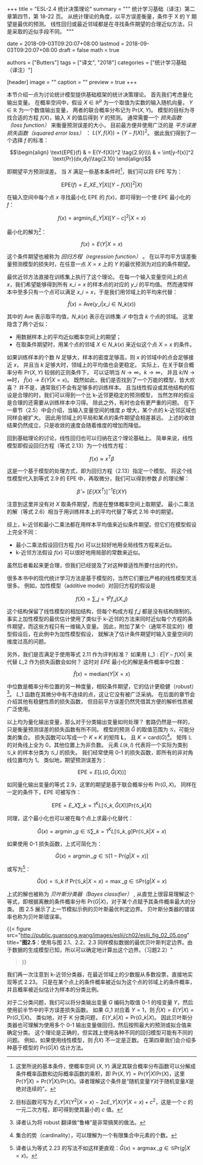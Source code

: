 +++
title = "ESL-2.4 统计决策理论"
summary = """
统计学习基础（译注）第二章第四节，第 18-22 页。
从统计理论的角度，以平方误差衡量，条件于 X 的 Y 期望是最优的预测。
线性回归或最近邻域都是在寻找条件期望的合理近似方法，只是采取的近似手段不同。
"""

date = 2018-09-03T09:20:07+08:00
lastmod = 2018-09-03T09:20:07+08:00
draft = false
math = true

authors = ["Butters"]
tags = ["译文", "2018"]
categories = ["统计学习基础（译注）"]

[header]
image = ""
caption = ""
preview = true
+++

本节介绍一点为讨论统计模型提供基础框架的统计决策理论。
首先我们考虑量化输出变量。
在概率空间中，假设 $X \in \mathbb{R}^p$ 为一个取值为实数的输入随机向量，
$Y \in \mathbb{R}$ 为一个数值输出变量，
两者的联合概率分布记为 $\text{Pr}(X, Y)$。
模型的目标为寻找合适的方程 $f(X)$，输入 $X$ 的值后得到 $Y$ 的预测。
通常需要一个 *损失函数（loss function）* 来衡量预测误差的大小，
目前最方便并使用广泛的是 *平方误差损失函数（squared error loss）* ：
$L(Y, f(X)) = (Y-f(X))^2$。
据此我们得到了一个选择 $f$ 的标准：

$$\begin{align}
\text{EPE}(f) &  = E(Y-f(X))^2 \tag{2.9}\\\\ & = \int[y-f(x)]^2 \text{Pr}(dx,dy)\tag{2.10}
\end{align}$$

即期望平方预测误差。
当 $X$ 满足一些基本条件时[^1]，我们可以将 EPE 写为：

$$\text{EPE}(f) = E\_X E\_{Y|X} ([Y-f(X)]^2|X)\tag{2.11}$$

在输入空间中每个点 $x$ 寻找最小化 EPE 的 $f(x)$，即可得到一个使 EPE 最小化的 $f$：

$$f(x)=\text{arg}\min_{c} E\_{Y|X}([Y-c]^2|X=x)\tag{2.12}$$

最小化的解为[^2]：

$$f(x)=E(Y|X=x)\tag{2.13}$$

这个条件期望也被称为 *回归方程（regression function）* 。
在以平均平方误差衡量预测模型的损失时，在任意一点 $X=x$ 上的 $Y$ 的最优预测为对应的条件期望。

最优近邻方法直接在训练集上执行了这个理论。
在每一个输入变量空间上的点 $x$，我们希望能够得到所有 $x\_i = x$ 的样本点的对应的 $y\_i$ 的平均值。
然而通常样本中至多只有一个点可以满足 $x\_i = x$，于是我们用邻域上的平均来代替：

$$\hat{f}(x) = \text{Ave}(y\_i | x\_i \in N\_k(x))\tag{2.14}$$

其中的 $\text{Ave}$ 表示取平均值，$N\_k(x)$ 表示在训练集 $\mathcal{T}$ 中包含 $k$ 个点的邻域。
这里隐含了两个近似：

- 用数据样本上的平均近似概率空间上的期望；
- 在取条件期望时，用某个点的邻域 $X\in N\_k(x)$ 来近似这个点 $X=x$ 的条件。

如果训练样本的个数 $N$ 足够大，样本的密度足够高，则 $x$ 的邻域中的点会足够接近 $x$，
并且当 $k$ 足够大时，领域上的平均值也会更稳定。
实际上，在关于联合概率分布 $\text{Pr}(X,Y)$ 较弱的正则条件下，
可以证明当 $N \rightarrow \infty$，$k \rightarrow \infty$，
并且 $k/N \rightarrow \infty$时，
$\hat{f}(x) \rightarrow E(Y|X=x)$。
既然如此，我们是否找到了一个万能的模型，皆大欢喜？
并不是，通常我们不会有足够多的训练样本。
且当线性假设或其他结构的假设是合理的时，我们可以得到一个比 k-近邻更稳定的预测模型，
当然怎样的假设是合理的还需要从训练样本中习得。
除此之外，有时也会有更严重的问题。
在下一章节（2.5）中会介绍，当输入变量空间的维度 $p$ 增大，某个点的 k-近邻区域也同样会被扩大。
因此用邻域上的平局和某点的条件期望会相差甚远。
上述的收敛结果仍然成立，只是收敛的速度会随着维度的增加而降低。

回到基础理论的讨论，线性回归也可以归纳在这个理论基础上。
简单来说，线性模型即假设回归方程（等式 2.13）为一个线性方程：

$$f(x) \approx x^T \beta \tag{2.15}$$

这是一个基于模型的处理方式，即为回归方程（2.13）指定一个模型。
将这个线性模型代入到等式 2.9 的 EPE 中，再取微分，我们可以得到参数 $\beta$ 的理论解：

$$\hat{\beta} = [E(XX^T)]^{-1}E(XY) \tag{2.16}$$

注意到这里并没有对 $X$ 取条件期望，而是在整体概率空间上取期望。
最小二乘法的解（等式 2.6）相当于用训练样本上的平均代替了等式 2.16 中的期望。

综上，k-近邻和最小二乘法都在用样本平均值来近似条件期望。但它们在模型假设上完全不同：

- 最小二乘法假设回归方程 $f(x)$ 可以比较好地用全局线性方程来近似。
- k-近邻方法假设 $f(x)$ 可以很好地用局部的常数来近似。

虽然后者看起来更合理，但我们已经提及了对这种普适性所要付出的代价。

很多本书中的现代统计学习方法是基于模型的，当然它们要比严格的线性模型灵活很多。
例如，加性模型（additive model）对回归方程的假设是

$$f(X) = \sum\_{j=1}^p f\_j(X\_j) \tag{2.17}$$

这个结构保留了线性模型的相加结构，但每个构成方程 $f\_j$ 都是没有结构限制的。
事实上加性模型的最优估计使用了类似于 k-近邻的方法来同时近似每个方程的条件期望，而这些方程只有一维输入变量。
因此，附加了某个（通常不现实的）模型假设后，在此例中为加性模型假设，
就解决了估计条件期望时输入变量空间的维度过高的问题。

另外，我们是否满足于使用等式 2.11 作为评判标准？
如果用 $L\_1: E|Y-f(X)|$ 来代替 $L\_2$ 作为损失函数会如何？
这时对 $EPE$ 最小化的解是条件概率中位数：

$$\hat{f}(x) = \text{median}(Y|X=x) \tag{2.18}$$

中位数是概率分布位置的另一种度量，相较条件期望，它的估计更稳健（robust）[^3]。
$L\_1$ 函数在其微分中有不连续的点，这让它没有被广泛采纳。
在后面的章节会介绍其他有稳健性质的损失函数，
但目前平方误差仍然凭借其方便的解析性质被广泛使用。

以上均为量化输出变量，那么对于分类输出变量如何处理？
套路仍然是一样的，只是衡量预测误差的损失函数有所不同。
模型的预测 $\hat{G}$ 的取值范围为 $\mathcal{G}$，可能分类的集合。
损失函数可以写成一个 $K \times K$ 的矩阵 $\mathbf{L}$，
且 $K = \text{card}(G)$[^4]。
矩阵 $\mathbb{L}$ 的对角线上全为 0，其他位置上为非负数。
元素 $L(k,l)$ 代表将一个实际为类别 $\mathcal{G}\_k$ 的样本分类为 $\mathcal{G}\_l$ 的损失。
我们经常使用 0-1 的损失函数，即所有的非对角线位置均为 1。
类似地，期望预测误差为：

$$\text{EPE} = E[L(G, \hat{G}(X))] \tag{2.19}$$

如同量化输出变量的等式 2.9，这里的期望是基于联合概率分布 $\text{Pr}(G, X)$。
同样在一定的条件下，$\text{EPE}$ 可被写作：

$$\text{EPE} = E\_X \sum\_{k=1}^K L[\mathcal{G}\_k, \hat{G}(X)] \text{Pr}(\mathcal{G}\_k|X) \tag{2.20}$$

同理，这个最小化也可以被在每个点上求最小化替代：

$$\hat{G}(x)=\text{arg}\min\_{g\in\mathcal{G}}\sum\_{k=1}^K L[\mathcal{G}\_k, g] \text{Pr}(\mathcal{G}\_k|X=x)\tag{2.21}$$

如果使用 0-1 损失函数，上式可简化为：

$$\hat{G}(x) = \text{arg}\min\_{g\in\mathcal{G}}[1-\text{Pr}(g|X=x)]\tag{2.22}$$

或写为[^5]：

$$\hat{G}(x) = \mathcal{G}\_k \text{ if } \text{Pr}(\mathcal{G}\_k|X=x) =
\max\_{g\in\mathcal{G}}\text{Pr}(g|X=x) \tag{2.23}$$

上式的解也被称为 *贝叶斯分类器（Bayes classifier）* ,
从直觉上很容易理解这个等式，即根据离散的条件概率分布 $\text{Pr}(G|X)$，对于某个点赋予其条件概率最大的分类。
图 2.5 展示了上一节模拟示例的贝叶斯最优判定边界。
贝叶斯分类器的错误率也称为贝叶斯错误率。

{{< figure src="http://public.guansong.wang/images/eslii/ch02/eslii_fig_02_05.png"
  title="**图2.5**：使用与图 2.1、2.2、2.3 同样模拟数据的最优贝叶斯判定边界。由于数据的生成模型已知，所以可以确定地计算出这个边界。（习题2.2）"
>}}

我们再一次注意到 k-近邻分类器，在最近邻域上的少数服从多数投票，直接地实现等式 2.23。
只是在某个点上的条件概率被近似为这个点的邻域上的条件概率，并且概率被近似估计为样本的分类比例。

对于二分类问题，我们可以将分类输出变量 $G$ 编码为取值 0-1 的哑变量 $Y$，然后使用前半节中的平方误差损失函数。
如果 $G\_1$ 对应着 $Y=1$，则 $\hat{f}(X) = E(Y|X) = \text{Pr}(G\_1|X)$。
类似地，对于 K 分类问题， $E(Y\_k|X) = \text{Pr}(G\_k|X)$。
因此贝叶斯分类器也可理解为使用多个 0-1 输出变量做回归，然后按照最大的预测或拟合值来确定分类。
这个理论是正确的，但实践上使用各种不同的回归模型可能有不同的问题。
例如，如果使用线性模型，则 $\hat{f}(X)$ 不一定是正数。
在第四章我们会介绍多种基于模型的 $\text{Pr}(G|X)$ 估计方法。

[^1]: 这里所说的基本条件，使概率空间 $(X,Y)$ 满足其联合概率分布函数可以分解成条件概率函数和边际概率函数的乘积，即 $\text{Pr}(X,Y) = \text{Pr}(Y|X)\text{Pr}(X)$，这里 $\text{Pr}(Y|X) = \text{Pr}(Y|X) / \text{Pr}(X)$。译者理解这个条件是“随机变量$Y$对于随机变量$X$是绝对连续的”。
[^2]: 目标函数可写为 $E\_{Y|X}(Y^2|X=x) - 2c E\_{Y|X}(Y|X=x) + c^2$，这是一个 $c$ 的一元二次方程，即可得到使其最小的 $c$ 值。
[^3]: 译者认为将 robust 翻译做“鲁棒”是非常搞笑的做法。
[^4]: 集合的势（cardinality），可以理解为一个有限集合中元素的个数。
[^5]: 译者认为等式 2.23 的写法不如这样更直观：$\hat{G}(x) = \text{arg}\max\_{g\in\mathcal{G}}\text{Pr}(g|X=x)$。